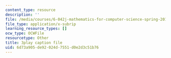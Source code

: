 ```yaml
---
content_type: resource
description: ''
file: /media/courses/6-042j-mathematics-for-computer-science-spring-2015/6d73a905de92024d7551d0e2d3c51b76_fV3v6qQ3w4A.srt
file_type: application/x-subrip
learning_resource_types: []
ocw_type: OCWFile
resourcetype: Other
title: 3play caption file
uid: 6d73a905-de92-024d-7551-d0e2d3c51b76
---
```

